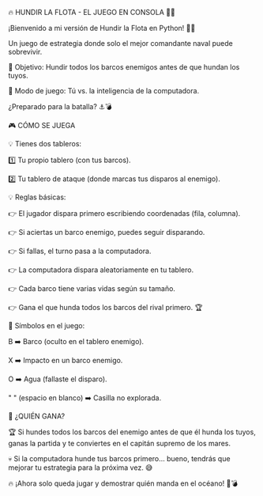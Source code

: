 🔥 HUNDIR LA FLOTA - EL JUEGO EN CONSOLA 🚢💥

¡Bienvenido a mi versión de Hundir la Flota en Python! 🐍🎯

Un juego de estrategia donde solo el mejor comandante naval puede sobrevivir.

🔹 Objetivo: Hundir todos los barcos enemigos antes de que hundan los tuyos.

🔹 Modo de juego: Tú vs. la inteligencia de la computadora.

¿Preparado para la batalla? ⚓💣

🎮 CÓMO SE JUEGA

💡 Tienes dos tableros:

1️⃣ Tu propio tablero (con tus barcos).

2️⃣ Tu tablero de ataque (donde marcas tus disparos al enemigo).


💡 Reglas básicas:

👉 El jugador dispara primero escribiendo coordenadas (fila, columna).

👉 Si aciertas un barco enemigo, puedes seguir disparando.

👉 Si fallas, el turno pasa a la computadora.

👉 La computadora dispara aleatoriamente en tu tablero.

👉 Cada barco tiene varias vidas según su tamaño.

👉 Gana el que hunda todos los barcos del rival primero. 🏆

📌 Símbolos en el juego:

B ➡️ Barco (oculto en el tablero enemigo).

X ➡️ Impacto en un barco enemigo.

O ➡️ Agua (fallaste el disparo).

" " (espacio en blanco) ➡️ Casilla no explorada.

🎯 ¿QUIÉN GANA?

🏆 Si hundes todos los barcos del enemigo antes de que él hunda los tuyos, ganas la partida y te conviertes en el capitán supremo de los mares.

💀 Si la computadora hunde tus barcos primero… bueno, tendrás que mejorar tu estrategia para la próxima vez. 😅

🔥 ¡Ahora solo queda jugar y demostrar quién manda en el océano! 🚢💣

